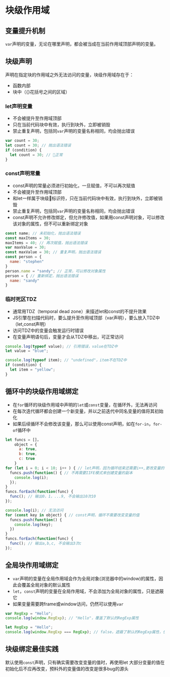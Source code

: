 # 块级作用域

## 变量提升机制
`var`声明的变量，无论在哪里声明，都会被当成在当前作用域顶部声明的变量。

## 块级声明
声明在指定块的作用域之外无法访问的变量，块级作用域存在于：
* 函数内部
* 块中（{}花括号之间的区域）

### let声明变量
* 不会被提升至作用域顶部
* 只在当前代码块中有效，执行到块外，立即被销毁
* 禁止重复声明，包括同`var`声明的变量名称相同，均会抛出错误
```js
var count = 30;
let count = 30; // 抛出语法错误
if (condition) {
  let count = 30; // 正常
}
```

### const声明常量
* const声明的常量必须进行初始化，一旦赋值，不可以再次赋值
* 不会被提升至作用域顶部
* 和let一样属于块级标识符，只在当前代码块中有效，执行到块外，立即被销毁
* 禁止重复声明，包括同`var`声明的变量名称相同，均会抛出错误
* const声明不允许修改绑定，但允许修改值，如果用const声明对象，可以修改该对象的属性，但不可以重新绑定对象
```js
const name; // 未初始化，抛出语法错误
const maxItems = 30;
maxItems = 40; // 再次赋值，抛出语法错误
var maxValue = 30;
const maxValue = 30; // 重复声明，抛出语法错误
const person = {
  name: "stephen"
}
person.name = "sandy"; // 正常，可以修改对象属性
person = { // 重新绑定，抛出语法错误
  name: "sandy"
}
```

### 临时死区TDZ
* 通常用TDZ（temporal dead zone）来描述let和const的不提升效果
* JS引擎在扫描代码时，要么提升至作用域顶部（var声明），要么放入TDZ中（let,const声明）
* 访问TDZ中的变量会触发运行时错误
* 在变量声明语句后，变量才会从TDZ中移出，可正常访问
```js
console.log(typeof value); // 引用错误，value在TDZ中
let value = "blue";

console.log(typeof item); // "undefined"，item不在TDZ中
if (condition) {
  let item = "yellow";
}
```

## 循环中的块级作用域绑定
* 在`for`循环的块级作用域中声明的`let`或`const`变量，在循环外，无法再访问
* 在每次迭代循环都会创建一个新变量，并以之前迭代中同名变量的值将其初始化
* 如果后续循环不会修改该变量，那么可以使用const声明，如在`for-in`，`for-of`循环中
```js
let funcs = []，
    object = {
      a: true,
      b: true,
      c: true
    }
for (let i = 0; i < 10; i++ ) { // let声明，因为循环结束还需要i++,更改变量的值，否则可以用const
  funcs.push(function() { // 不再需要IIFE模式来创建变量的副本
    console.log(i);
  });
}
funcs.forEach(function(func) {
  func(); // 输出0，1，...9, 不会输出10次10
});

console.log(i); // 无法访问
for (const key in object) { // const声明，循环不需要改变变量的值
  funcs.push(function() {
    console.log(key);
  })
}
funcs.forEach(function(func) {
  func(); // 输出a,b,c, 不会输出3次c
});
```

## 全局块作用域绑定
* `var`声明的变量在全局作用域会作为全局对象(浏览器中的window)的属性，因此会覆盖全局对象的默认属性
* `let`，`const`声明的变量在全局作用域，不会添加为全局对象的属性，只是遮蔽它
* 如果变量需要跨frame或window访问，仍然可以使用`var`
```js
var RegExp = "Hello";
console.log(window.RegExp); // "Hello"，覆盖了默认的RegExp属性

let RegExp = "Hello";
console.log(window.RegExp === RegExp); // false，遮蔽了默认的RegExp属性，但仍然可用
```

## 块级绑定最佳实践
默认使用`const`声明，只有确实需要改变变量的值时，再使用let
大部分变量的值在初始化后不应再改变，预料外的变量值的改变是很多bug的源头